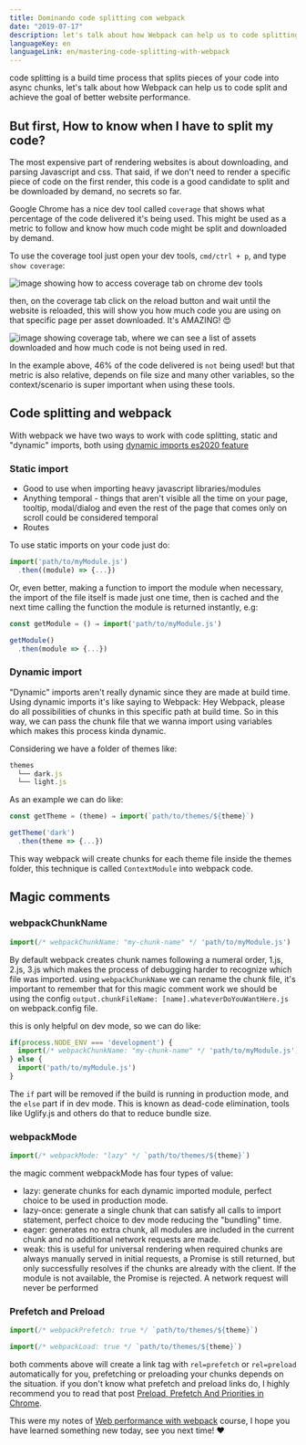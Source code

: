 ```yaml
---
title: Dominando code splitting com webpack
date: "2019-07-17"
description: let's talk about how Webpack can help us to code splitting and achieve the goal of better website performance.
languageKey: en
languageLink: en/mastering-code-splitting-with-webpack
---
```


code splitting is a build time process that splits pieces of your code into async chunks, let's talk about how Webpack can help us to code split and achieve the goal of better website performance.


<h2 class="subtitle--separator">But first, How to know when I have to split my code?</h2>

The most expensive part of rendering websites is about downloading, and parsing  Javascript and css. That said, if we don't need to render a specific piece of code on the first render, this code is a good candidate to split and be downloaded by demand, no secrets so far.

Google Chrome has a nice dev tool called `coverage` that shows what percentage of the code delivered it's being used. This might be used as a metric to follow and know how much code might be split and downloaded by demand. 

To use the coverage tool just open your dev tools, `cmd/ctrl + p`, and type `show coverage`:

![image showing how to access coverage tab on chrome dev tools](/blog/images/coverage.png) 

then, on the coverage tab click on the reload button and wait until the website is reloaded, this will show you how much code you are using on that specific page per asset downloaded. It's AMAZING! &#128525;

![image showing coverage tab, where we can see a list of assets downloaded and how much code is not being used in red.](/blog/images/result.png) 

In the example above, 46% of the code delivered is `not` being used! but that metric is also relative, depends on file size and many other variables, so the context/scenario is super important when using these tools.


## Code splitting and webpack

With webpack we have two ways to work with code splitting, static and "dynamic" imports, both using [dynamic imports es2020 feature](https://v8.dev/features/dynamic-import)

### Static import

- Good to use when importing heavy javascript libraries/modules
- Anything temporal - things that aren't visible all the time on your page, tooltip, modal/dialog and even the rest of the page that comes only on scroll could be considered temporal
- Routes

To use static imports on your code just do: 

```js
import('path/to/myModule.js')
  .then((module) => {...})
```

Or, even better, making a function to import the module when necessary, the import of the file itself is made just one time, then is cached and the next time calling the function the module is returned instantly, e.g:

```js
const getModule = () ⇒ import('path/to/myModule.js')

getModule()
  .then(module => {...})
```

### Dynamic import

"Dynamic" imports aren't really dynamic since they are made at build time. Using dynamic imports it's like saying to Webpack: Hey Webpack, please do all possibilities of chunks in this specific path at build time. So in this way, we can pass the chunk file that we wanna import using variables which makes this process kinda dynamic.

Considering we have a folder of themes like:

```js
themes
  └── dark.js
  └── light.js
```

As an example we can do like:

```js
const getTheme = (theme) ⇒ import(`path/to/themes/${theme}`)

getTheme('dark')
  .then(theme => {...})
```

This way webpack will create chunks for each theme file inside the themes folder, this technique is called `ContextModule` into webpack code. 

## Magic comments

### webpackChunkName

```js
import(/* webpackChunkName: "my-chunk-name" */ 'path/to/myModule.js')
```

By default webpack creates chunk names following a numeral order, 1.js, 2.js, 3.js which makes the process of debugging harder to recognize which file was imported. using `webpackChunkName` we can rename the chunk file, it's important to remember that for this magic comment work we should be using the config `output.chunkFileName: [name].whateverDoYouWantHere.js` on webpack.config file.

this is only helpful on dev mode, so we can do like:

```js
if(process.NODE_ENV === 'development') {
  import(/* webpackChunkName: "my-chunk-name" */ 'path/to/myModule.js')
} else {
  import('path/to/myModule.js')
}

```

The `if` part will be removed if the build is running in production mode, and the `else` part if in dev mode. This is known as dead-code elimination, tools like Uglify.js and others do that to reduce bundle size.

### webpackMode

```js
import(/* webpackMode: "lazy" */ `path/to/themes/${theme}`)
```

the magic comment webpackMode has four types of value:

- lazy: generate chunks for each dynamic imported module, perfect choice to be used in production mode.
- lazy-once: generate a single chunk that can satisfy all calls to import statement, perfect  choice to dev mode reducing the "bundling" time.
- eager: generates no extra chunk, all modules are included in the current chunk and no additional network requests are made. 
- weak: this is useful for universal rendering when required chunks are always manually served in initial requests, a Promise is still returned, but only successfully resolves if the chunks are already with the client. If the module is not available, the Promise is rejected. A network request will never be performed

### Prefetch and Preload

```js
import(/* webpackPrefetch: true */ `path/to/themes/${theme}`)

import(/* webpackLoad: true */ `path/to/themes/${theme}`)
```

both comments above will create a link tag with `rel=prefetch` or `rel=preload` automatically for you, prefetching or preloading your chunks depends on the situation. if you don't know what prefetch and preload links do, I highly recommend you to read that post [Preload, Prefetch And Priorities in Chrome](https://medium.com/reloading/preload-prefetch-and-priorities-in-chrome-776165961bbf).

This were my notes of [Web performance with webpack](https://frontendmasters.com/courses/performance-webpack/) course, I hope you have learned something new today, see you next time! ❤️